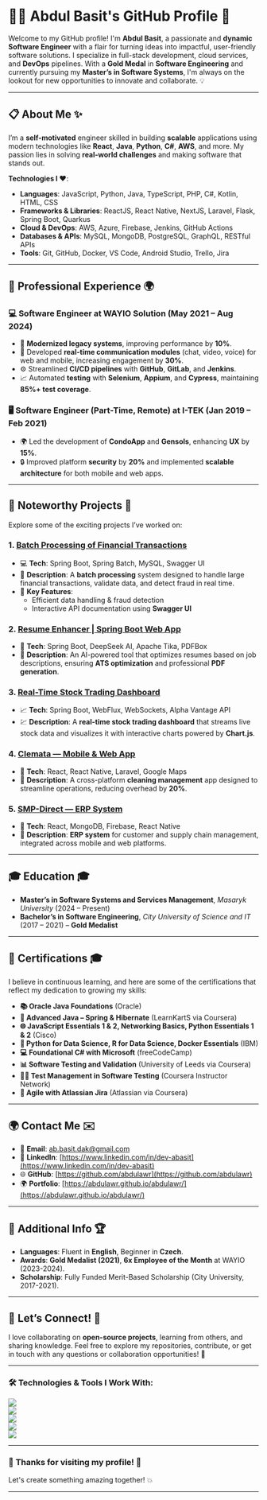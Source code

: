 # 👨‍💻 **Abdul Basit's GitHub Profile** 🚀

Welcome to my GitHub profile! I'm **Abdul Basit**, a passionate and **dynamic Software Engineer** with a flair for turning ideas into impactful, user-friendly software solutions. I specialize in full-stack development, cloud services, and **DevOps** pipelines. With a **Gold Medal** in **Software Engineering** and currently pursuing my **Master’s in Software Systems**, I'm always on the lookout for new opportunities to innovate and collaborate. 💡

---

## 📋 **About Me** ✨

I’m a **self-motivated** engineer skilled in building **scalable** applications using modern technologies like **React**, **Java**, **Python**, **C#**, **AWS**, and more. My passion lies in solving **real-world challenges** and making software that stands out. 

**Technologies I ❤️**:
- **Languages**: JavaScript, Python, Java, TypeScript, PHP, C#, Kotlin, HTML, CSS
- **Frameworks & Libraries**: ReactJS, React Native, NextJS, Laravel, Flask, Spring Boot, Quarkus
- **Cloud & DevOps**: AWS, Azure, Firebase, Jenkins, GitHub Actions
- **Databases & APIs**: MySQL, MongoDB, PostgreSQL, GraphQL, RESTful APIs
- **Tools**: Git, GitHub, Docker, VS Code, Android Studio, Trello, Jira

---

## 💼 **Professional Experience** 🌍

### **💻 Software Engineer** at **WAYIO Solution** (May 2021 – Aug 2024)  
- 🚀 **Modernized legacy systems**, improving performance by **10%**.
- 💬 Developed **real-time communication modules** (chat, video, voice) for web and mobile, increasing engagement by **30%**.
- ⚙️ Streamlined **CI/CD pipelines** with **GitHub**, **GitLab**, and **Jenkins**.
- 📈 Automated **testing** with **Selenium**, **Appium**, and **Cypress**, maintaining **85%+ test coverage**.

### **🖥️ Software Engineer (Part-Time, Remote)** at **I-TEK** (Jan 2019 – Feb 2021)  
- 🌍 Led the development of **CondoApp** and **Gensols**, enhancing **UX** by **15%**.
- 🔒 Improved platform **security** by **20%** and implemented **scalable architecture** for both mobile and web apps.

---

## 🚀 **Noteworthy Projects** 🌟

Explore some of the exciting projects I’ve worked on:

### 1. **[Batch Processing of Financial Transactions](https://github.com/abdulawr/Batch-Processing-of-Financial-Transactions)**
   - 💻 **Tech**: Spring Boot, Spring Batch, MySQL, Swagger UI  
   - 🏦 **Description**: A **batch processing** system designed to handle large financial transactions, validate data, and detect fraud in real time.
   - 🔑 **Key Features**: 
     - Efficient data handling & fraud detection
     - Interactive API documentation using **Swagger UI**

### 2. **[Resume Enhancer | Spring Boot Web App](https://github.com/abdulawr/Resume-Enhancement-System)**
   - 📝 **Tech**: Spring Boot, DeepSeek AI, Apache Tika, PDFBox  
   - 🎯 **Description**: An AI-powered tool that optimizes resumes based on job descriptions, ensuring **ATS optimization** and professional **PDF generation**.

### 3. **[Real-Time Stock Trading Dashboard](https://github.com/abdulawr/Real-Time-Stock-Trading-Dashboard)**
   - 📈 **Tech**: Spring Boot, WebFlux, WebSockets, Alpha Vantage API  
   - 💹 **Description**: A **real-time stock trading dashboard** that streams live stock data and visualizes it with interactive charts powered by **Chart.js**.

### 4. **[Clemata — Mobile & Web App](https://clemata.dk/)**
   - 📱 **Tech**: React, React Native, Laravel, Google Maps  
   - 🧹 **Description**: A cross-platform **cleaning management** app designed to streamline operations, reducing overhead by **20%**.

### 5. **[SMP-Direct — ERP System](https://github.com/abdulawr/SMP-Direct)**
   - 💼 **Tech**: React, MongoDB, Firebase, React Native  
   - 🏢 **Description**: **ERP system** for customer and supply chain management, integrated across mobile and web platforms.

---

## 🎓 **Education** 🎓

- **Master’s in Software Systems and Services Management**, *Masaryk University* (2024 – Present)
- **Bachelor’s in Software Engineering**, *City University of Science and IT* (2017 – 2021) – **Gold Medalist**

---

## 📜 **Certifications** 🎓

I believe in continuous learning, and here are some of the certifications that reflect my dedication to growing my skills:

- **📚 Oracle Java Foundations** (Oracle)
- **📘 Advanced Java – Spring & Hibernate** (LearnKartS via Coursera)
- **🌐 JavaScript Essentials 1 & 2, Networking Basics, Python Essentials 1 & 2** (Cisco)
- **🧠 Python for Data Science, R for Data Science, Docker Essentials** (IBM)
- **💻 Foundational C# with Microsoft** (freeCodeCamp)
- **📊 Software Testing and Validation** (University of Leeds via Coursera)
- **🧑‍🏫 Test Management in Software Testing** (Coursera Instructor Network)
- **🔄 Agile with Atlassian Jira** (Atlassian via Coursera)

---

## 🌍 **Contact Me** ✉️

- 📧 **Email**: [ab.basit.dak@gmail.com](mailto:ab.basit.dak@gmail.com)
- 🔗 **LinkedIn**: [https://www.linkedin.com/in/dev-abasit](https://www.linkedin.com/in/dev-abasit)
- 🌐 **GitHub**: [https://github.com/abdulawr](https://github.com/abdulawr)
- 🌍 **Portfolio**: [https://abdulawr.github.io/abdulawr/](https://abdulawr.github.io/abdulawr/)

---

## 🌟 **Additional Info** 🏆

- **Languages**: Fluent in **English**, Beginner in **Czech**.
- **Awards**: **Gold Medalist (2021)**, **6x Employee of the Month** at WAYIO (2023-2024).
- **Scholarship**: Fully Funded Merit-Based Scholarship (City University, 2017-2021).

---

## 🚀 **Let’s Connect!** 🤝

I love collaborating on **open-source projects**, learning from others, and sharing knowledge. Feel free to explore my repositories, contribute, or get in touch with any questions or collaboration opportunities! 💬

---

### 🛠️ **Technologies & Tools I Work With**:

![](https://img.shields.io/badge/JavaScript-%23F7DF1E?style=flat&logo=javascript&logoColor=white)  
![](https://img.shields.io/badge/Java-%23E34A86?style=flat&logo=java&logoColor=white)  
![](https://img.shields.io/badge/React-%2300d8ff?style=flat&logo=react&logoColor=white)  
![](https://img.shields.io/badge/Node.js-339933?style=flat&logo=nodedotjs&logoColor=white)  
![](https://img.shields.io/badge/AWS-%23FF9900?style=flat&logo=amazonaws&logoColor=white)

---

### 🌟 **Thanks for visiting my profile!** 🙌  
Let's create something amazing together! 💥

---


